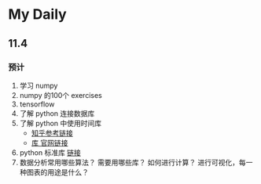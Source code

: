 # My Daily

## 11.4

### 预计

1. 学习 numpy 
2. numpy 的100个 exercises
3. tensorflow
4. 了解 python 连接数据库
5. 了解 python 中使用时间库
	-  [知乎参考链接](https://www.zhihu.com/question/24590883)
	-  [库 官网链接](https://github.com/jobbole/awesome-python-cn)
6. python 标准库 [链接](https://docs.python.org/3.6/library/)
7. 数据分析常用哪些算法？
需要用哪些库？
如何进行计算？
进行可视化，每一种图表的用途是什么？





